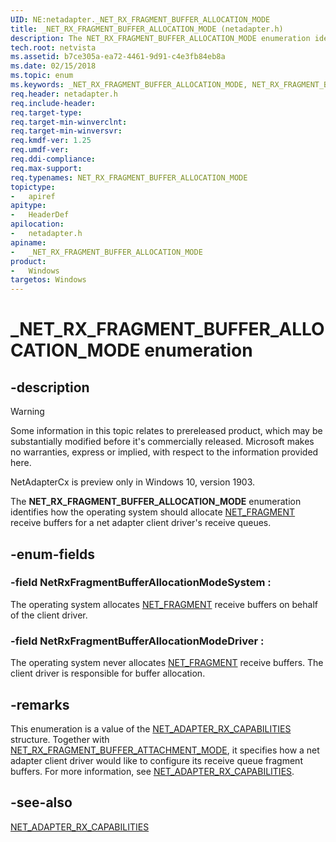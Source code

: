 ```yaml
---
UID: NE:netadapter._NET_RX_FRAGMENT_BUFFER_ALLOCATION_MODE
title: _NET_RX_FRAGMENT_BUFFER_ALLOCATION_MODE (netadapter.h)
description: The NET_RX_FRAGMENT_BUFFER_ALLOCATION_MODE enumeration identifies how the operating system should allocate NET_PACKET_FRAGMENT receive buffers for a net adapter client driver's receive queues.
tech.root: netvista
ms.assetid: b7ce305a-ea72-4461-9d91-c4e3fb84eb8a
ms.date: 02/15/2018
ms.topic: enum
ms.keywords: _NET_RX_FRAGMENT_BUFFER_ALLOCATION_MODE, NET_RX_FRAGMENT_BUFFER_ALLOCATION_MODE, 
req.header: netadapter.h
req.include-header:
req.target-type:
req.target-min-winverclnt:
req.target-min-winversvr:
req.kmdf-ver: 1.25
req.umdf-ver:
req.ddi-compliance:
req.max-support:
req.typenames: NET_RX_FRAGMENT_BUFFER_ALLOCATION_MODE
topictype: 
-	apiref
apitype: 
-	HeaderDef
apilocation: 
-	netadapter.h
apiname: 
-	_NET_RX_FRAGMENT_BUFFER_ALLOCATION_MODE
product:
-	Windows
targetos: Windows
---
```


# _NET_RX_FRAGMENT_BUFFER_ALLOCATION_MODE enumeration

## -description

> [!WARNING]
> Some information in this topic relates to prereleased product, which may be substantially modified before it's commercially released. Microsoft makes no warranties, express or implied, with respect to the information provided here.
>
> NetAdapterCx is preview only in Windows 10, version 1903.

The **NET_RX_FRAGMENT_BUFFER_ALLOCATION_MODE** enumeration identifies how the operating system should allocate [NET_FRAGMENT](../fragment/ns-fragment-_net_fragment.md) receive buffers for a net adapter client driver's receive queues.

## -enum-fields

### -field NetRxFragmentBufferAllocationModeSystem : 
The operating system allocates [NET_FRAGMENT](../fragment/ns-fragment-_net_fragment.md) receive buffers on behalf of the client driver.

### -field NetRxFragmentBufferAllocationModeDriver : 
The operating system never allocates [NET_FRAGMENT](../fragment/ns-fragment-_net_fragment.md) receive buffers. The client driver is responsible for buffer allocation.

## -remarks
This enumeration is a value of the [NET_ADAPTER_RX_CAPABILITIES](ns-netadapter-_net_adapter_rx_capabilities.md) structure. Together with [NET_RX_FRAGMENT_BUFFER_ATTACHMENT_MODE](ne-netadapter-_net_rx_fragment_buffer_attachment_mode.md), it specifies how a net adapter client driver would like to configure its receive queue fragment buffers. For more information, see [NET_ADAPTER_RX_CAPABILITIES](ns-netadapter-_net_adapter_rx_capabilities.md).



## -see-also

[NET_ADAPTER_RX_CAPABILITIES](ns-netadapter-_net_adapter_rx_capabilities.md)
